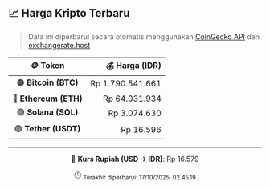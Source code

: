 

<!-- HARGA_KRIPTO -->
## 📈 Harga Kripto Terbaru

> Data ini diperbarui secara otomatis menggunakan [CoinGecko API](https://www.coingecko.com/) dan [exchangerate.host](https://exchangerate.host/)

<div align="center">

| 🪙 Token | 💰 Harga (IDR) |
|:------:|---------------:|
| 🟠 **Bitcoin (BTC)**   | Rp 1.790.541.661 |
| 🔵 **Ethereum (ETH)**  | Rp 64.031.934 |
| 🟣 **Solana (SOL)**    | Rp 3.074.630 |
| 🟢 **Tether (USDT)**   | Rp 16.596 |

---

💱 **Kurs Rupiah (USD → IDR)**: Rp 16.579

🕒 <sub>Terakhir diperbarui: 17/10/2025, 02.45.19</sub>

</div>
<!-- /HARGA_KRIPTO -->